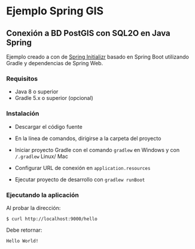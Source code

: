 # Ejemplo Spring GIS
## Conexión a BD PostGIS con SQL2O en Java Spring

Ejemplo creado a con de [Spring Initializr](https://start.spring.io/) basado en Spring Boot utilizando Gradle y dependencias de Spring Web.

### Requisitos
* Java 8 o superior 
* Gradle 5.x o superior (opcional)

### Instalación
* Descargar el código fuente
* En la línea de comandos, dirigirse a la carpeta del proyecto
* Iniciar proyecto Gradle con el comando `gradlew` en Windows y con `/.gradlew` Linux/ Mac

* Configurar URL de conexión en `application.resources`

* Ejecutar proyecto de desarrollo con `gradlew runBoot`

### Ejecutando la aplicación
Al probar la dirección:
```
$ curl http://localhost:9000/hello
```
Debe retornar:
```
Hello World!
```





